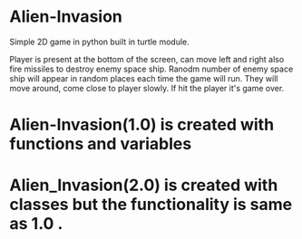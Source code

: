 # Alien-Invasion
Simple 2D game in python built in turtle module.

Player is present at the bottom of the screen, can move left and right also fire missiles to destroy enemy space ship. 
Ranodm number of enemy space ship will appear in random places each time the game will run. They will move around, come close to player slowly.
If hit the player it's game over.

# Alien-Invasion(1.0) is created with functions and variables
# Alien_Invasion(2.0) is created with classes but the functionality is same as 1.0 .
